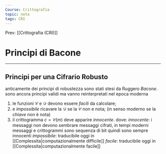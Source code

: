 ```yaml
---
Course: Crittografia
topic: nota
tags: CRI
---
```


Prev: [[Crittografia (CRI)]]

# Principi di Bacone
---
## Principi per una Cifrario Robusto
anticamente dei principi di robustezza sono stati stesi da Ruggero _Bacone_. sono ancora principi validi ma vanno reinterpretati nel epoca moderna
1. le funzioni $\mathcal{C}$ e $\mathcal{D}$ devono essere _facili_ da calcolare; 
2. e _impossibile_ ricavare la $\mathcal{D}$ se la $\mathcal{C}$ non e nota; (in senso moderno se la _chiave_ non è nota)
3. il crittogramma $c = \mathcal{C}(m)$ deve apparire _innocente_.
 dove:
 _innocente_: i messaggi non devono sembrare messaggi cifrati, in tempi moderni messaggi e crittogrammi sono sequenza di bit quindi sono sempre innocenti
  _impossibile_: traducibile oggi in [[Complessita|computazionalmente difficile]]
  _facile_: traducibile oggi in [[Complessita|computazionalmente facile]]

